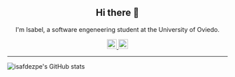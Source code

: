 <h2 align="center">Hi there 👋</h2>
<p align="center">I'm Isabel, a software engeneering student at the University of Oviedo.</p>
<p align="center">
  <a href="https://www.linkedin.com/in/m-isabel-fdez-perez">
    <img alt="isafdezpe's LinkedIn" width="22px" src="https://cdn.jsdelivr.net/npm/simple-icons@v3.0.1/icons/linkedin.svg" />
  </a>
  <a href="mailto:isafdezpe@gmail.com">
    <img alt="isafdezpe's Email" width="22px" src="https://cdn.jsdelivr.net/npm/simple-icons@3.0.1/icons/gmail.svg" />
  </a>
</p>

****

![isafdezpe's GitHub stats](https://github-readme-stats.vercel.app/api/?username=isafdezpe&count_private=true&show_icons=true&title_color=C300E6&icon_color=D26AEB&text_color=000&bg_color=fff)
